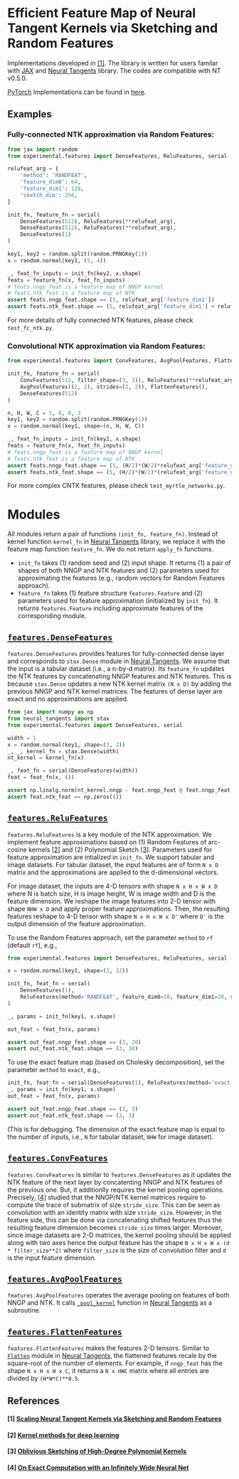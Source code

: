 # Efficient Feature Map of Neural Tangent Kernels via Sketching and Random Features

Implementations developed in [[1]](#1-scaling-neural-tangent-kernels-via-sketching-and-random-features). The library is written for users familar with [JAX](https://github.com/google/jax) and [Neural Tangents](https://github.com/google/neural-tangents) library. The codes are compatible with NT v0.5.0.

[PyTorch](https://pytorch.org/) Implementations can be found in [here](https://github.com/insuhan/ntk-sketch-rf).


## Examples

### Fully-connected NTK approximation via Random Features:

```python
from jax import random
from experimental.features import DenseFeatures, ReluFeatures, serial

relufeat_arg = {
    'method': 'RANDFEAT',
    'feature_dim0': 64,
    'feature_dim1': 128,
    'sketch_dim': 256,
}

init_fn, feature_fn = serial(
    DenseFeatures(512), ReluFeatures(**relufeat_arg),
    DenseFeatures(512), ReluFeatures(**relufeat_arg),
    DenseFeatures(1)
)

key1, key2 = random.split(random.PRNGKey(1))
x = random.normal(key1, (5, 4))

_, feat_fn_inputs = init_fn(key2, x.shape)
feats = feature_fn(x, feat_fn_inputs)
# feats.nngp_feat is a feature map of NNGP kernel
# feats.ntk_feat is a feature map of NTK
assert feats.nngp_feat.shape == (5, relufeat_arg['feature_dim1'])
assert feats.ntk_feat.shape == (5, relufeat_arg['feature_dim1'] + relufeat_arg['sketch_dim'])
```
For more details of fully connected NTK features, please check `test_fc_ntk.py`.

### Convolutional NTK approximation via Random Features:
```python
from experimental.features import ConvFeatures, AvgPoolFeatures, FlattenFeatures

init_fn, feature_fn = serial(
    ConvFeatures(512, filter_shape=(3, 3)), ReluFeatures(**relufeat_arg),
    AvgPoolFeatures((2, 2), strides=(2, 2)), FlattenFeatures(),
    DenseFeatures(512)
)

n, H, W, C = 5, 8, 8, 3
key1, key2 = random.split(random.PRNGKey(1))
x = random.normal(key1, shape=(n, H, W, C))

_, feat_fn_inputs = init_fn(key2, x.shape)
feats = feature_fn(x, feat_fn_inputs)
# feats.nngp_feat is a feature map of NNGP kernel
# feats.ntk_feat is a feature map of NTK
assert feats.nngp_feat.shape == (5, (H/2)*(W/2)*relufeat_arg['feature_dim1'])
assert feats.ntk_feat.shape == (5, (H/2)*(W/2)*(relufeat_arg['feature_dim1'] + relufeat_arg['sketch_dim']))
```
For more complex CNTK features, please check `test_myrtle_networks.py`.

# Modules

All modules return a pair of functions `(init_fn, feature_fn)`. Instead of kernel function `kernel_fn` in [Neural Tangents](https://github.com/google/neural-tangents) library, we replace it with the feature map function `feature_fn`. We do not return `apply_fn` functions.

- `init_fn` takes (1) random seed and (2) input shape. It returns (1) a pair of shapes of both NNGP and NTK features and (2) parameters used for approximating the features (e.g., random vectors for Random Features approach).
- `feature_fn` takes (1) feature structure `features.Feature` and (2) parameters used for feature approximation (initialized by `init_fn`). It returns `features.Feature` including approximate features of the corresponding module.


## [`features.DenseFeatures`](https://github.com/insuhan/ntk-sketching-neural-tangents/blob/ea23f8575a61f39c88aa57723408c175dbba0045/features.py#L88)
`features.DenseFeatures` provides features for fully-connected dense layer and corresponds to `stax.Dense` module in [Neural Tangents](https://github.com/google/neural-tangents). We assume that the input is a tabular dataset (i.e., a n-by-d matrix). Its `feature_fn` updates the NTK features by concatenating NNGP features and NTK features. This is because `stax.Dense` updates a new NTK kernel matrix `(N x D)` by adding the previous NNGP and NTK kernel matrices. The features of dense layer are exact and no approximations are applied. 
```python
from jax import numpy as np
from neural_tangents import stax
from experimental.features import DenseFeatures, serial

width = 1
x = random.normal(key1, shape=(3, 2))
_, _, kernel_fn = stax.Dense(width)
nt_kernel = kernel_fn(x)

_, feat_fn = serial(DenseFeatures(width))
feat = feat_fn(x, ())

assert np.linalg.norm(nt_kernel.nngp - feat.nngp_feat @ feat.nngp_feat.T) <= 1e-12
assert feat.ntk_feat == np.zeros(())
```

## [`features.ReluFeatures`](https://github.com/insuhan/ntk-sketching-neural-tangents/blob/ea23f8575a61f39c88aa57723408c175dbba0045/features.py#L119)
`features.ReluFeatures` is a key module of the NTK approximation. We implement feature approximations based on (1) Random Features of arc-cosine kernels [[2]](#2) and (2) Polynomial Sketch [[3]](#3). Parameters used for feature approximation are intialized in `init_fn`.  We support tabular and image datasets. For tabular dataset, the input features are of form `N x D` matrix and the approximations are applied to the d-dimensional vectors.

For image dataset, the inputs are 4-D tensors with shape `N x H x W x D` where N is batch size, H is image height, W is image width and D is the feature dimension. We reshape the image features into 2-D tensor with shape `NHW x D` and apply proper feature approximations. Then, the resulting features reshape to 4-D tensor with shape `N x H x W x D'` where `D'` is the output dimension of the feature approximation.

To use the Random Features approach, set the parameter `method` to `rf` (default `rf`), e.g.,
```python
from experimental.features import DenseFeatures, ReluFeatures, serial

x = random.normal(key1, shape=(3, 32))

init_fn, feat_fn = serial(
    DenseFeatures(1),
    ReluFeatures(method='RANDFEAT', feature_dim0=10, feature_dim1=20, sketch_dim=30)
)

_, params = init_fn(key1, x.shape)

out_feat = feat_fn(x, params)

assert out_feat.nngp_feat.shape == (3, 20)
assert out_feat.ntk_feat.shape == (3, 30)
```

To use the exact feature map (based on Cholesky decomposition), set the parameter `method` to `exact`, e.g.,
```python
init_fn, feat_fn = serial(DenseFeatures(1), ReluFeatures(method='exact'))
_, params = init_fn(key1, x.shape)
out_feat = feat_fn(x, params)

assert out_feat.nngp_feat.shape == (3, 3)
assert out_feat.ntk_feat.shape == (3, 3)
```
(This is for debugging. The dimension of the exact feature map is equal to the number of inputs, i.e., `N` for tabular dataset, `NHW` for image dataset).


## [`features.ConvFeatures`](https://github.com/insuhan/ntk-sketching-neural-tangents/blob/447cf2f6add6cf9f8374df4ea8530bf73d156c1b/features.py#L236)

`features.ConvFeatures` is similar to `features.DenseFeatures` as it updates the NTK feature of the next layer by concatenting NNGP and NTK features of the previous one.  But, it additionlly requires the kernel pooling operations. Precisely, [[4]](#4) studied that the NNGP/NTK kernel matrices require to compute the trace of submatrix of size `stride_size`. This can be seen as convolution with an identity matrix with size `stride_size`. However, in the feature side, this can be done via concatenating shifted features thus the resulting feature dimension becomes `stride_size` times larger. Moreover, since image datasets are 2-D matrices, the kernel pooling should be applied along with two axes hence the output feature has the shape `N x H x W x (d * filter_size**2)` where `filter_size` is the size of convolution filter and `d` is the input feature dimension.


## [`features.AvgPoolFeatures`](https://github.com/insuhan/ntk-sketching-neural-tangents/blob/447cf2f6add6cf9f8374df4ea8530bf73d156c1b/features.py#L269)

`features.AvgPoolFeatures` operates the average pooling on features of both NNGP and NTK. It calls [`_pool_kernel`](https://github.com/google/neural-tangents/blob/dd7eabb718c9e3c6640c47ca2379d93db6194214/neural_tangents/_src/stax/linear.py#L3143) function in [Neural Tangents](https://github.com/google/neural-tangents) as a subroutine.

## [`features.FlattenFeatures`](https://github.com/insuhan/ntk-sketching-neural-tangents/blob/447cf2f6add6cf9f8374df4ea8530bf73d156c1b/features.py#L304)

`features.FlattenFeatures` makes the features 2-D tensors. Similar to [`Flatten`](https://github.com/google/neural-tangents/blob/dd7eabb718c9e3c6640c47ca2379d93db6194214/neural_tangents/_src/stax/linear.py#L1641) module in [Neural Tangents](https://github.com/google/neural-tangents), the flattened features recale by the square-root of the number of elements. For example, if `nngp_feat` has the shape `N x H x W x C`, it returns a `N x HWC` matrix where all entries are divided by `(H*W*C)**0.5`.


## References
#### [1] [Scaling Neural Tangent Kernels via Sketching and Random Features](https://arxiv.org/pdf/2106.07880.pdf)
#### [2] [Kernel methods for deep learning](https://cseweb.ucsd.edu/~saul/papers/nips09_kernel.pdf)
#### [3] [Oblivious Sketching of High-Degree Polynomial Kernels](https://arxiv.org/pdf/1909.01410.pdf)
#### [4] [On Exact Computation with an Infinitely Wide Neural Net](https://arxiv.org/pdf/1904.11955.pdf)

